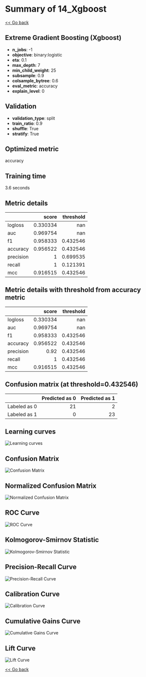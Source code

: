# Summary of 14_Xgboost

[<< Go back](../README.md)


## Extreme Gradient Boosting (Xgboost)
- **n_jobs**: -1
- **objective**: binary:logistic
- **eta**: 0.1
- **max_depth**: 7
- **min_child_weight**: 25
- **subsample**: 0.9
- **colsample_bytree**: 0.6
- **eval_metric**: accuracy
- **explain_level**: 0

## Validation
 - **validation_type**: split
 - **train_ratio**: 0.9
 - **shuffle**: True
 - **stratify**: True

## Optimized metric
accuracy

## Training time

3.6 seconds

## Metric details
|           |    score |   threshold |
|:----------|---------:|------------:|
| logloss   | 0.330334 |  nan        |
| auc       | 0.969754 |  nan        |
| f1        | 0.958333 |    0.432546 |
| accuracy  | 0.956522 |    0.432546 |
| precision | 1        |    0.699535 |
| recall    | 1        |    0.121391 |
| mcc       | 0.916515 |    0.432546 |


## Metric details with threshold from accuracy metric
|           |    score |   threshold |
|:----------|---------:|------------:|
| logloss   | 0.330334 |  nan        |
| auc       | 0.969754 |  nan        |
| f1        | 0.958333 |    0.432546 |
| accuracy  | 0.956522 |    0.432546 |
| precision | 0.92     |    0.432546 |
| recall    | 1        |    0.432546 |
| mcc       | 0.916515 |    0.432546 |


## Confusion matrix (at threshold=0.432546)
|              |   Predicted as 0 |   Predicted as 1 |
|:-------------|-----------------:|-----------------:|
| Labeled as 0 |               21 |                2 |
| Labeled as 1 |                0 |               23 |

## Learning curves
![Learning curves](learning_curves.png)
## Confusion Matrix

![Confusion Matrix](confusion_matrix.png)


## Normalized Confusion Matrix

![Normalized Confusion Matrix](confusion_matrix_normalized.png)


## ROC Curve

![ROC Curve](roc_curve.png)


## Kolmogorov-Smirnov Statistic

![Kolmogorov-Smirnov Statistic](ks_statistic.png)


## Precision-Recall Curve

![Precision-Recall Curve](precision_recall_curve.png)


## Calibration Curve

![Calibration Curve](calibration_curve_curve.png)


## Cumulative Gains Curve

![Cumulative Gains Curve](cumulative_gains_curve.png)


## Lift Curve

![Lift Curve](lift_curve.png)



[<< Go back](../README.md)
